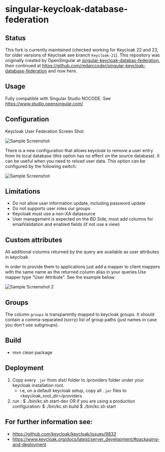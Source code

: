 # singular-keycloak-database-federation

## Status
This fork is currently maintained (checked working for Keycloak 22 and 23, for older versions of Keycloak see branch `keycloak-21`).
This repository was originally created by OpenSingular at [singular-keycloak-databas-federation](https://github.com/opensingular/singular-keycloak-database-federationhttps:/), then continued at  <https://github.com/redarccoder/singular-keycloak-database-federation> and now here.

## Usage

Fully compatible with Singular Studio NOCODE. See https://www.studio.opensingular.com/

## Configuration

Keycloak User Federation Screen Shot

![Sample Screenshot](screen.png)

There is a new configuration that allows keycloak to remove a user entry from its local database (this option has no effect on the source database). It can be useful when you need to reload user data.
This option can be configured by the following switch:

![Sample Screenshot](deleteuser.png)

## Limitations

- Do not allow user information update, including password update
- Do not supports user roles our groups
- Keycloak must use a non-XA datasource
- User management is expected on the BD Side, most add columns for emailValidation and enabled fields (if not use a view)

## Custom attributes

All additional columns returned by the query are available as user attributes in keycloak.

In order to provide them to applications just add a mapper to client mappers with the same name as the returned column alias in your queries.Use mapper type "User Attribute". See the example below:

![Sample Screenshot 2](screen2.png)

## Groups

The column `groups` is transparently mapped to keycloak groups. It should contain a comma-separated (sorry) list of group paths (just names in case you don't use subgroups).

## Build

- mvn clean package

## Deployment

1) Copy every  `.jar` from dist/ folder  to  /providers folder under your keycloak installation root.
   - i.e, on a default keycloak setup, copy all  `.jar` files to <keycloak_root_dir>/providers
2) run :
   $ ./bin/kc.sh start-dev
   OR if you are using a production configuration:
   $ ./bin/kc.sh build
   $ ./bin/kc.sh start

## For further information see:

- https://github.com/keycloak/keycloak/issues/9833
- https://www.keycloak.org/docs/latest/server_development/#packaging-and-deployment
